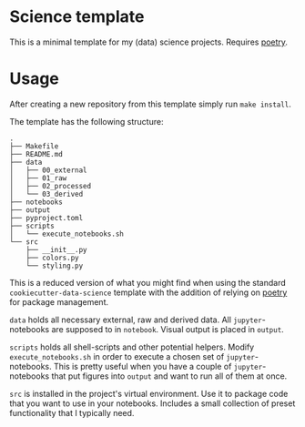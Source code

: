 # Science template

This is a minimal template for my (data) science projects. Requires [poetry](https://python-poetry.org/). 

# Usage

After creating a new repository from this template simply run ```make install```.

The template has the following structure:

```
.
├── Makefile
├── README.md
├── data
│   ├── 00_external
│   ├── 01_raw
│   ├── 02_processed
│   └── 03_derived
├── notebooks
├── output
├── pyproject.toml
├── scripts
│   └── execute_notebooks.sh
└── src
    ├── __init__.py
    ├── colors.py
    └── styling.py
```

This is a reduced version of what you might find when using the standard ```cookiecutter-data-science``` template with the addition of relying on [poetry](https://python-poetry.org/) for package management. 

```data``` holds all necessary external, raw and derived data. All ```jupyter```-notebooks are supposed to in ```notebook```. Visual output is placed in ```output```. 

```scripts``` holds all shell-scripts and other potential helpers. Modify ```execute_notebooks.sh``` in order to execute a chosen set of ```jupyter```-notebooks. This is pretty useful when you have a couple of ```jupyter```-notebooks that put figures into ```output``` and want to run all of them at once. 

```src``` is installed in the project's virtual environment. Use it to package code that you want to use in your notebooks. Includes a small collection of preset functionality that I typically need. 

